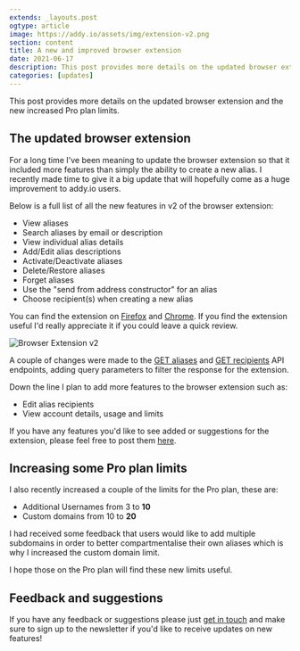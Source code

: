 ```yaml
---
extends: _layouts.post
ogtype: article
image: https://addy.io/assets/img/extension-v2.png
section: content
title: A new and improved browser extension
date: 2021-06-17
description: This post provides more details on the updated browser extension and the new increased Pro plan limits
categories: [updates]
---
```


This post provides more details on the updated browser extension and the new increased Pro plan limits.

## The updated browser extension

For a long time I've been meaning to update the browser extension so that it included more features than simply the ability to create a new alias. I recently made time to give it a big update that will hopefully come as a huge improvement to addy.io users.

Below is a full list of all the new features in v2 of the browser extension:

- View aliases
- Search aliases by email or description
- View individual alias details
- Add/Edit alias descriptions
- Activate/Deactivate aliases
- Delete/Restore aliases
- Forget aliases
- Use the "send from address constructor" for an alias
- Choose recipient(s) when creating a new alias

You can find the extension on [Firefox](https://addons.mozilla.org/en-GB/firefox/addon/addy_io/) and [Chrome](https://chrome.google.com/webstore/detail/anonaddy/iadbdpnoknmbdeolbapdackdcogdmjpe). If you find the extension useful I'd really appreciate it if you could leave a quick review.

<div class="flex justify-center mb-4">
  <img class="shadow" src="/assets/img/browser-extension-v2.png" alt="Browser Extension v2" title="Browser Extension v2">
</div>

A couple of changes were made to the [GET aliases](https://app.addy.io/docs/#get-all-aliases) and [GET recipients](https://app.addy.io/docs/#get-all-recipients) API endpoints, adding query parameters to filter the response for the extension.

Down the line I plan to add more features to the browser extension such as:

- Edit alias recipients
- View account details, usage and limits

If you have any features you'd like to see added or suggestions for the extension, please feel free to post them [here](https://github.com/anonaddy/anonaddy/discussions).

## Increasing some Pro plan limits

I also recently increased a couple of the limits for the Pro plan, these are:

- Additional Usernames from 3 to **10**
- Custom domains from 10 to **20**

I had received some feedback that users would like to add multiple subdomains in order to better compartmentalise their own aliases which is why I increased the custom domain limit.

I hope those on the Pro plan will find these new limits useful.

## Feedback and suggestions

If you have any feedback or suggestions please just [get in touch](/contact/) and make sure to sign up to the newsletter if you'd like to receive updates on new features!
